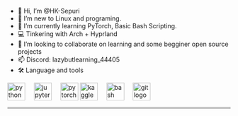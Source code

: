 - 👋 Hi, I’m @HK-Sepuri
- 👀 I’m new to Linux and programing.
- 🌱 I’m currently learning PyTorch, Basic Bash Scripting.
- 💻 Tinkering with Arch + Hyprland
- 💞️ I’m looking to collaborate on learning and some begginer open source projects 
- 📫 Discord: lazybutlearning_44405
- 🛠 Language and tools

<div align="left">
  <img src="https://cdn.jsdelivr.net/gh/devicons/devicon/icons/python/python-original.svg" height="40" alt="python logo"  />
  <img width="12" />
  <img src="https://cdn.jsdelivr.net/gh/devicons/devicon/icons/jupyter/jupyter-original.svg" height="40" alt="jupyter logo"  />
  <img width="12" />
  <img src="https://cdn.jsdelivr.net/gh/devicons/devicon/icons/pytorch/pytorch-original.svg" height="40" alt="pytorch logo"  />
  <img src="https://cdn.jsdelivr.net/gh/devicons/devicon/icons/kaggle/kaggle-original.svg" height="40" alt="kaggle logo"  />
  <img width="12" />
  <img src="https://cdn.jsdelivr.net/gh/devicons/devicon/icons/bash/bash-original.svg" height="40" alt="bash logo"  />
  <img width="12" />
  <img src="https://cdn.jsdelivr.net/gh/devicons/devicon/icons/git/git-original.svg" height="40" alt="git logo"  />
  <img width="12" />
</div>

***

<!---
HK-Sepuri/HK-Sepuri is a ✨ special ✨ repository because its `README.md` (this file) appears on your GitHub profile.
You can click the Preview link to take a look at your changes.
--->
